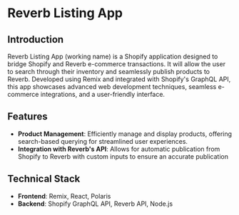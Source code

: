 # Reverb Listing App

## Introduction

Reverb Listing App (working name) is a Shopify application designed to bridge Shopify and Reverb e-commerce transactions. It will allow the user to search through their inventory and seamlessly publish products to Reverb. Developed using Remix and integrated with Shopify's GraphQL API, this app showcases advanced web development techniques, seamless e-commerce integrations, and a user-friendly interface.

## Features

- **Product Management**: Efficiently manage and display products, offering search-based querying for streamlined user experiences.
- **Integration with Reverb's API**: Allows for automatic publication from Shopify to Reverb with custom inputs to ensure an accurate publication

## Technical Stack

- **Frontend**: Remix, React, Polaris
- **Backend**: Shopify GraphQL API, Reverb API, Node.js
